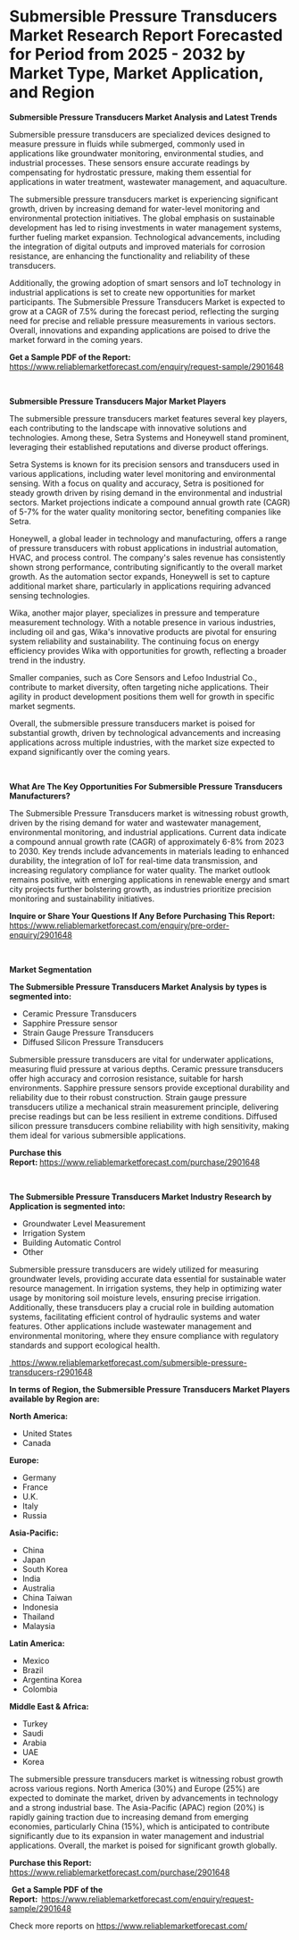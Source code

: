 <p><h1>Submersible Pressure Transducers Market Research Report Forecasted for Period from 2025 -  2032 by Market Type, Market Application, and Region</h1></p><p><strong>Submersible Pressure Transducers Market Analysis and Latest Trends</strong></p>
<p><p>Submersible pressure transducers are specialized devices designed to measure pressure in fluids while submerged, commonly used in applications like groundwater monitoring, environmental studies, and industrial processes. These sensors ensure accurate readings by compensating for hydrostatic pressure, making them essential for applications in water treatment, wastewater management, and aquaculture.</p><p>The submersible pressure transducers market is experiencing significant growth, driven by increasing demand for water-level monitoring and environmental protection initiatives. The global emphasis on sustainable development has led to rising investments in water management systems, further fueling market expansion. Technological advancements, including the integration of digital outputs and improved materials for corrosion resistance, are enhancing the functionality and reliability of these transducers.</p><p>Additionally, the growing adoption of smart sensors and IoT technology in industrial applications is set to create new opportunities for market participants. The Submersible Pressure Transducers Market is expected to grow at a CAGR of 7.5% during the forecast period, reflecting the surging need for precise and reliable pressure measurements in various sectors. Overall, innovations and expanding applications are poised to drive the market forward in the coming years.</p></p>
<p><strong>Get a Sample PDF of the Report:&nbsp;</strong> <a href="https://www.reliablemarketforecast.com/enquiry/request-sample/2901648?utm_campaign=3225&utm_medium=2&utm_source=Github&utm_content=ia&utm_term=16032025&utm_id=submersible-pressure-transducers">https://www.reliablemarketforecast.com/enquiry/request-sample/2901648</a></p>
<p>&nbsp;</p>
<p><strong>Submersible Pressure Transducers Major Market Players</strong></p>
<p><p>The submersible pressure transducers market features several key players, each contributing to the landscape with innovative solutions and technologies. Among these, Setra Systems and Honeywell stand prominent, leveraging their established reputations and diverse product offerings.</p><p>Setra Systems is known for its precision sensors and transducers used in various applications, including water level monitoring and environmental sensing. With a focus on quality and accuracy, Setra is positioned for steady growth driven by rising demand in the environmental and industrial sectors. Market projections indicate a compound annual growth rate (CAGR) of 5-7% for the water quality monitoring sector, benefiting companies like Setra.</p><p>Honeywell, a global leader in technology and manufacturing, offers a range of pressure transducers with robust applications in industrial automation, HVAC, and process control. The company's sales revenue has consistently shown strong performance, contributing significantly to the overall market growth. As the automation sector expands, Honeywell is set to capture additional market share, particularly in applications requiring advanced sensing technologies.</p><p>Wika, another major player, specializes in pressure and temperature measurement technology. With a notable presence in various industries, including oil and gas, Wika's innovative products are pivotal for ensuring system reliability and sustainability. The continuing focus on energy efficiency provides Wika with opportunities for growth, reflecting a broader trend in the industry.</p><p>Smaller companies, such as Core Sensors and Lefoo Industrial Co., contribute to market diversity, often targeting niche applications. Their agility in product development positions them well for growth in specific market segments.</p><p>Overall, the submersible pressure transducers market is poised for substantial growth, driven by technological advancements and increasing applications across multiple industries, with the market size expected to expand significantly over the coming years.</p></p>
<p>&nbsp;</p>
<p><strong>What Are The Key Opportunities For Submersible Pressure Transducers Manufacturers?</strong></p>
<p><p>The Submersible Pressure Transducers market is witnessing robust growth, driven by the rising demand for water and wastewater management, environmental monitoring, and industrial applications. Current data indicate a compound annual growth rate (CAGR) of approximately 6-8% from 2023 to 2030. Key trends include advancements in materials leading to enhanced durability, the integration of IoT for real-time data transmission, and increasing regulatory compliance for water quality. The market outlook remains positive, with emerging applications in renewable energy and smart city projects further bolstering growth, as industries prioritize precision monitoring and sustainability initiatives.</p></p>
<p><strong>Inquire or Share Your Questions If Any Before Purchasing This Report:</strong> <a href="https://www.reliablemarketforecast.com/enquiry/pre-order-enquiry/2901648?utm_campaign=3225&utm_medium=2&utm_source=Github&utm_content=ia&utm_term=16032025&utm_id=submersible-pressure-transducers">https://www.reliablemarketforecast.com/enquiry/pre-order-enquiry/2901648</a></p>
<p>&nbsp;</p>
<p><strong>Market Segmentation</strong></p>
<p><strong>The Submersible Pressure Transducers Market Analysis by types is segmented into:</strong></p>
<p><ul><li>Ceramic Pressure Transducers</li><li>Sapphire Pressure sensor</li><li>Strain Gauge Pressure Transducers</li><li>Diffused Silicon Pressure Transducers</li></ul></p>
<p><p>Submersible pressure transducers are vital for underwater applications, measuring fluid pressure at various depths. Ceramic pressure transducers offer high accuracy and corrosion resistance, suitable for harsh environments. Sapphire pressure sensors provide exceptional durability and reliability due to their robust construction. Strain gauge pressure transducers utilize a mechanical strain measurement principle, delivering precise readings but can be less resilient in extreme conditions. Diffused silicon pressure transducers combine reliability with high sensitivity, making them ideal for various submersible applications.</p></p>
<p><strong>Purchase this Report:&nbsp;</strong><a href="https://www.reliablemarketforecast.com/purchase/2901648?utm_campaign=3225&utm_medium=2&utm_source=Github&utm_content=ia&utm_term=16032025&utm_id=submersible-pressure-transducers">https://www.reliablemarketforecast.com/purchase/2901648</a></p>
<p>&nbsp;</p>
<p><strong>The Submersible Pressure Transducers Market Industry Research by Application is segmented into:</strong></p>
<p><ul><li>Groundwater Level Measurement</li><li>Irrigation System</li><li>Building Automatic Control</li><li>Other</li></ul></p>
<p><p>Submersible pressure transducers are widely utilized for measuring groundwater levels, providing accurate data essential for sustainable water resource management. In irrigation systems, they help in optimizing water usage by monitoring soil moisture levels, ensuring precise irrigation. Additionally, these transducers play a crucial role in building automation systems, facilitating efficient control of hydraulic systems and water features. Other applications include wastewater management and environmental monitoring, where they ensure compliance with regulatory standards and support ecological health.</p></p>
<p><a href="https://www.reliablemarketforecast.com/submersible-pressure-transducers-r2901648?utm_campaign=3225&utm_medium=2&utm_source=Github&utm_content=ia&utm_term=16032025&utm_id=submersible-pressure-transducers">&nbsp;https://www.reliablemarketforecast.com/submersible-pressure-transducers-r2901648</a></p>
<p><strong>In terms of Region, the Submersible Pressure Transducers Market Players available by Region are:</strong></p>
<p>
    <p> <strong> North America: </strong>
        <ul>
            <li>United States</li>
            <li>Canada</li>
        </ul>
        </p> 
    <p> <strong> Europe: </strong>
        <ul>
            <li>Germany</li>
            <li>France</li>
            <li>U.K.</li>
            <li>Italy</li>
            <li>Russia</li>
        </ul>
        </p> 
    <p> <strong> Asia-Pacific: </strong>
        <ul>
            <li>China</li>
            <li>Japan</li>
            <li>South Korea</li>
            <li>India</li>
            <li>Australia</li>
            <li>China Taiwan</li>
            <li>Indonesia</li>
            <li>Thailand</li>
            <li>Malaysia</li>
        </ul>
        </p> 
    <p> <strong> Latin America: </strong>
        <ul>
            <li>Mexico</li>
            <li>Brazil</li>
            <li>Argentina Korea</li>
            <li>Colombia</li>
        </ul>
        </p> 
    <p> <strong> Middle East & Africa: </strong>
        <ul>
            <li>Turkey</li>
            <li>Saudi</li>
            <li>Arabia</li>
            <li>UAE</li>
            <li>Korea</li>
        </ul>
    </p>
    </p>
<p><p>The submersible pressure transducers market is witnessing robust growth across various regions. North America (30%) and Europe (25%) are expected to dominate the market, driven by advancements in technology and a strong industrial base. The Asia-Pacific (APAC) region (20%) is rapidly gaining traction due to increasing demand from emerging economies, particularly China (15%), which is anticipated to contribute significantly due to its expansion in water management and industrial applications. Overall, the market is poised for significant growth globally.</p></p>
<p><strong>Purchase this Report: </strong><a href="https://www.reliablemarketforecast.com/purchase/2901648?utm_campaign=3225&utm_medium=2&utm_source=Github&utm_content=ia&utm_term=16032025&utm_id=submersible-pressure-transducers">https://www.reliablemarketforecast.com/purchase/2901648</a></p>
<p>&nbsp;<strong>Get a Sample PDF of the Report:&nbsp;&nbsp;</strong><a href="https://www.reliablemarketforecast.com/enquiry/request-sample/2901648?utm_campaign=3225&utm_medium=2&utm_source=Github&utm_content=ia&utm_term=16032025&utm_id=submersible-pressure-transducers">https://www.reliablemarketforecast.com/enquiry/request-sample/2901648</a></p>
<p><strong></strong></p>
<p>Check more reports on <a href="https://www.reliablemarketforecast.com/?utm_campaign=3225&utm_medium=2&utm_source=Github&utm_content=ia&utm_term=16032025&utm_id=submersible-pressure-transducers">https://www.reliablemarketforecast.com/</a></p>